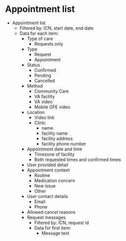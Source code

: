 # Appointment list

- Appointment list
   - Filtered by: ICN, start date, end date
   - Data for each item:
      - Type of care
         - Requests only
      - Type
         - Request
         - Appointment
      - Status
         - Confirmed
         - Pending
         - Cancelled
      - Method
         - Community Care
         - VA facility
         - VA video
         - Mobile GFE video
      - Location
         - Video link
         - Clinic
            - name
            - facility name
            - facility address
            - facility phone number
      - Appointment date and time
         - Timezone of facility
         - Both requested times and confirmed times
      - User provided detail
      - Appointment context
         - Routine
         - Medication concern
         - New issue
         - Other
      - User contact details
         - Email
         - Phone
      - Allowed cancel reasons
      - Request messages
         - Filtered by: ICN, request id
         - Data for first item:
            - Message text
         

